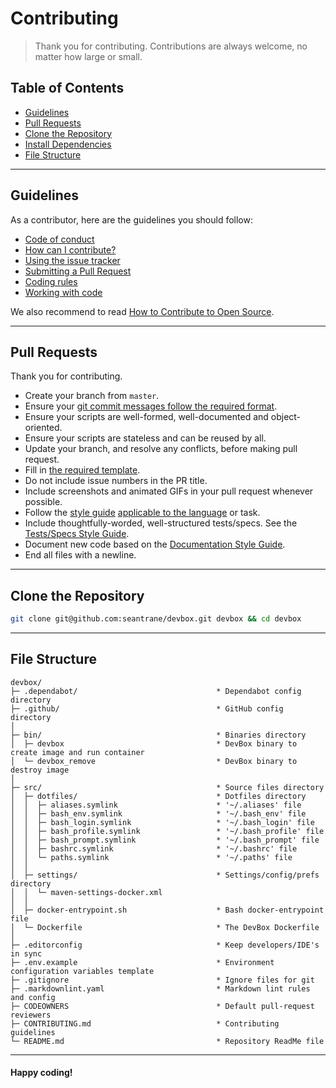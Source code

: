 # Contributing

> Thank you for contributing. Contributions are always welcome, no matter how large or small.

## Table of Contents

- [Guidelines](#guidelines)
- [Pull Requests](#pull-requests)
- [Clone the Repository](#clone-repo)
- [Install Dependencies](#install-dependencies)
- [File Structure](#file-structure)

---

## Guidelines <a id="guidelines"></a>

As a contributor, here are the guidelines you should follow:

- [Code of conduct](https://github.com/seantrane/engineering/blob/master/CODE_OF_CONDUCT.md)
- [How can I contribute?](https://github.com/seantrane/engineering/blob/master/CONTRIBUTING.md#how-can-i-contribute)
- [Using the issue tracker](https://github.com/seantrane/engineering/blob/master/CONTRIBUTING.md#using-the-issue-tracker)
- [Submitting a Pull Request](https://github.com/seantrane/engineering/blob/master/CONTRIBUTING.md#submitting-a-pull-request)
- [Coding rules](https://github.com/seantrane/engineering/blob/master/CONTRIBUTING.md#coding-rules)
- [Working with code](https://github.com/seantrane/engineering/blob/master/CONTRIBUTING.md#working-with-code)

We also recommend to read [How to Contribute to Open Source](https://opensource.guide/how-to-contribute).

---

## Pull Requests <a id="pull-requests"></a>

Thank you for contributing.

- Create your branch from `master`.
- Ensure your [git commit messages follow the required format](https://github.com/seantrane/engineering/blob/master/STYLE_GUIDES.md#git-commit-messages).
- Ensure your scripts are well-formed, well-documented and object-oriented.
- Ensure your scripts are stateless and can be reused by all.
- Update your branch, and resolve any conflicts, before making pull request.
- Fill in [the required template](https://github.com/seantrane/engineering/blob/master/PULL_REQUEST_TEMPLATE.md).
- Do not include issue numbers in the PR title.
- Include screenshots and animated GIFs in your pull request whenever possible.
- Follow the [style guide](https://github.com/seantrane/engineering/blob/master/STYLE_GUIDES.md) [applicable to the language](https://github.com/seantrane/engineering/blob/master/STYLE_GUIDES.md#languages) or task.
- Include thoughtfully-worded, well-structured tests/specs. See the [Tests/Specs Style Guide](https://github.com/seantrane/engineering/blob/master/STYLE_GUIDES.md#tests).
- Document new code based on the [Documentation Style Guide](https://github.com/seantrane/engineering/blob/master/STYLE_GUIDES.md#documentation).
- End all files with a newline.

---

## Clone the Repository <a id="clone-repo"></a>

```sh
git clone git@github.com:seantrane/devbox.git devbox && cd devbox
```

---

## File Structure <a id="file-structure"></a>

```text
devbox/
├─ .dependabot/                               * Dependabot config directory
├─ .github/                                   * GitHub config directory
│
├─ bin/                                       * Binaries directory
│  ├─ devbox                                  * DevBox binary to create image and run container
│  └─ devbox_remove                           * DevBox binary to destroy image
│
├─ src/                                       * Source files directory
│  ├─ dotfiles/                               * Dotfiles directory
│  │  ├─ aliases.symlink                      * '~/.aliases' file
│  │  ├─ bash_env.symlink                     * '~/.bash_env' file
│  │  ├─ bash_login.symlink                   * '~/.bash_login' file
│  │  ├─ bash_profile.symlink                 * '~/.bash_profile' file
│  │  ├─ bash_prompt.symlink                  * '~/.bash_prompt' file
│  │  ├─ bashrc.symlink                       * '~/.bashrc' file
│  │  └─ paths.symlink                        * '~/.paths' file
│  │
│  ├─ settings/                               * Settings/config/prefs directory
│  │  └─ maven-settings-docker.xml
│  │
│  ├─ docker-entrypoint.sh                    * Bash docker-entrypoint file
│  └─ Dockerfile                              * The DevBox Dockerfile
│
├─ .editorconfig                              * Keep developers/IDE's in sync
├─ .env.example                               * Environment configuration variables template
├─ .gitignore                                 * Ignore files for git
├─ .markdownlint.yaml                         * Markdown lint rules and config
├─ CODEOWNERS                                 * Default pull-request reviewers
├─ CONTRIBUTING.md                            * Contributing guidelines
└─ README.md                                  * Repository ReadMe file
```

---

#### Happy coding!
